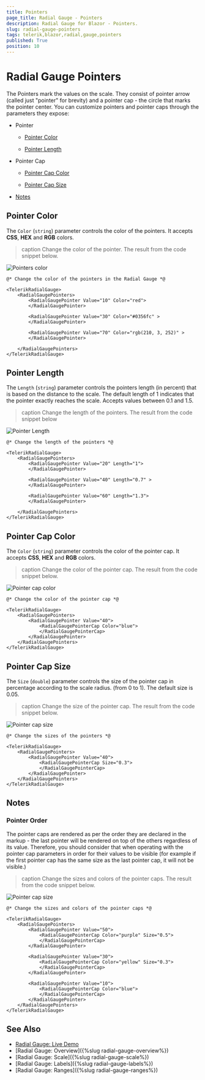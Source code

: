 ```yaml
---
title: Pointers
page_title: Radial Gauge - Pointers
description: Radial Gauge for Blazor - Pointers.
slug: radial-gauge-pointers
tags: telerik,blazor,radial,gauge,pointers
published: True
position: 10
---
```


# Radial Gauge Pointers

The Pointers mark the values on the scale. They consist of pointer arrow (called just "pointer" for brevity) and a pointer cap - the circle that marks the pointer center. You can customize pointers and pointer caps through the parameters they expose:

* Pointer

    * [Pointer Color](#pointer-color)

    * [Pointer Length](#pointer-length)

* Pointer Cap

    * [Pointer Cap Color](#pointer-cap-color)

    * [Pointer Cap Size](#pointer-cap-size)

* [Notes](#notes)


## Pointer Color

The `Color` (`string`) parameter controls the color of the pointers. It accepts **CSS**, **HEX** and **RGB** colors.

>caption Change the color of the pointer. The result from the code snippet below.

![Pointers color](images/pointer-color.png)

````CSHTML
@* Change the color of the pointers in the Radial Gauge *@

<TelerikRadialGauge>
    <RadialGaugePointers>
        <RadialGaugePointer Value="10" Color="red">
        </RadialGaugePointer>

        <RadialGaugePointer Value="30" Color="#0356fc" >
        </RadialGaugePointer>

        <RadialGaugePointer Value="70" Color="rgb(210, 3, 252)" >
        </RadialGaugePointer>

    </RadialGaugePointers>
</TelerikRadialGauge>
````

## Pointer Length

The `Length` (`string`) parameter controls the pointers length (in percent) that is based on the distance to the scale. The default length of 1 indicates that the pointer exactly reaches the scale. Accepts values between 0.1 and 1.5.

>caption Change the length of the pointers. The result from the code snippet below

![Pointer Length](images/pointer-length.png)

````CSHTML
@* Change the length of the pointers *@

<TelerikRadialGauge>
    <RadialGaugePointers>
        <RadialGaugePointer Value="20" Length="1">
        </RadialGaugePointer>

        <RadialGaugePointer Value="40" Length="0.7" >
        </RadialGaugePointer>

        <RadialGaugePointer Value="60" Length="1.3">
        </RadialGaugePointer>

    </RadialGaugePointers>
</TelerikRadialGauge>
````

## Pointer Cap Color

The `Color` (`string`) parameter controls the color of the pointer cap. It accepts **CSS**, **HEX** and **RGB** colors.

>caption Change the color of the pointer cap. The result from the code snippet below.

![Pointer cap color](images/pointer-cap-color.png)

````CSHML
@* Change the color of the pointer cap *@

<TelerikRadialGauge>
    <RadialGaugePointers>
        <RadialGaugePointer Value="40">
            <RadialGaugePointerCap Color="blue">
            </RadialGaugePointerCap>
        </RadialGaugePointer>       
    </RadialGaugePointers>
</TelerikRadialGauge>
````

## Pointer Cap Size

The `Size` (`double`) parameter controls the size of the pointer cap in percentage according to the scale radius. (from 0 to 1). The default size is 0.05.

>caption Change the size of the pointer cap. The result from the code snippet below.

![Pointer cap size](images/pointer-cap-size.png)

````CSHTML
@* Change the sizes of the pointers *@ 

<TelerikRadialGauge>
    <RadialGaugePointers>
        <RadialGaugePointer Value="40">
            <RadialGaugePointerCap Size="0.3">
            </RadialGaugePointerCap>
        </RadialGaugePointer>       
    </RadialGaugePointers>
</TelerikRadialGauge>
````


## Notes


### Pointer Order

The pointer caps are rendered as per the order they are declared in the markup - the last pointer will be rendered on top of the others regardless of its value. Therefore, you should consider that when operating with the pointer cap parameters in order for their values to be visible (for example if the first pointer cap has the same size as the last pointer cap, it will not be visible.)

>caption Change the sizes and colors of the pointer caps. The result from the code snippet below.

![Pointer cap size](images/pointer-cap-size-and-color.png)

````CSHTML
@* Change the sizes and colors of the pointer caps *@ 

<TelerikRadialGauge>
    <RadialGaugePointers>
        <RadialGaugePointer Value="50">
            <RadialGaugePointerCap Color="purple" Size="0.5">
            </RadialGaugePointerCap>
        </RadialGaugePointer>

        <RadialGaugePointer Value="30">
            <RadialGaugePointerCap Color="yellow" Size="0.3">
            </RadialGaugePointerCap>
        </RadialGaugePointer>

        <RadialGaugePointer Value="10">
            <RadialGaugePointerCap Color="blue">
            </RadialGaugePointerCap>
        </RadialGaugePointer>
    </RadialGaugePointers>
</TelerikRadialGauge>
````

## See Also

* [Radial Gauge: Live Demo](https://demos.telerik.com/blazor-ui/radial-gauge)
* [Radial Gauge: Overview]({%slug radial-gauge-overview%})
* [Radial Gauge: Scale]({%slug radial-gauge-scale%})
* [Radial Gauge: Labels]({%slug radial-gauge-labels%})
* [Radial Gauge: Ranges]({%slug radial-gauge-ranges%})
